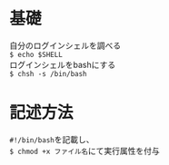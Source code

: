 # 基礎
自分のログインシェルを調べる  
`$ echo $SHELL`  
ログインシェルをbashにする  
`$ chsh -s /bin/bash`

# 記述方法
`#!/bin/bash`を記載し、  
`$ chmod +x ファイル名`にて実行属性を付与
